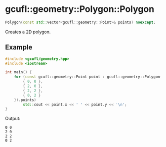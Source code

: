 # gcufl::geometry::Polygon::Polygon
```cpp
Polygon(const std::vector<gcufl::geometry::Point>& points) noexcept;
```
Creates a 2D polygon.
## Example
```cpp
#include <gcufl/geometry.hpp>
#include <iostream>

int main() {
	for (const gcufl::geometry::Point point : gcufl::geometry::Polygon({
		{ 0, 0 },
		{ 2, 0 },
		{ 2, 2 },
		{ 0, 2 }
	}).points)
		std::cout << point.x << ' ' << point.y << '\n';
}
```
Output:
```
0 0
2 0
2 2
0 2
```
